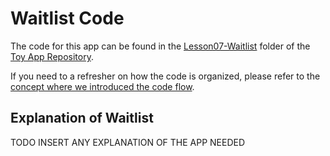 
# Waitlist Code
The code for this app can be found in the [Lesson07-Waitlist](https://github.com/udacity/ud851-Exercises/tree/student/Lesson07-Waitlist/) folder of the [Toy App Repository](https://github.com/udacity/ud851-Exercises).

If you need to a refresher on how the code is organized, please refer to the [concept where we introduced the code flow](https://classroom.udacity.com/courses/ud851/lessons/93affc67-3f0b-4f9b-b3a4-a7a26f241a86/concepts/115d08bb-f114-46fa-b693-5c6ce1445c07).

## Explanation of Waitlist
TODO INSERT ANY EXPLANATION OF THE APP NEEDED
 